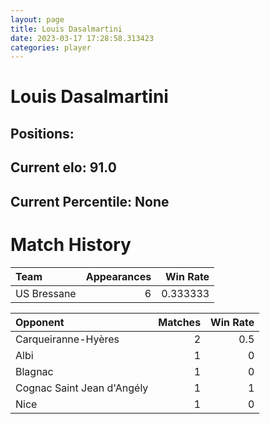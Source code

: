 ```yaml
---  
layout: page  
title: Louis Dasalmartini  
date: 2023-03-17 17:28:58.313423  
categories: player  
---
```

# Louis Dasalmartini

## Positions: 

## Current elo: 91.0

## Current Percentile: None

# Match History


| Team        |   Appearances |   Win Rate |
|:------------|--------------:|-----------:|
| US Bressane |             6 |   0.333333 |

| Opponent                   |   Matches |   Win Rate |
|:---------------------------|----------:|-----------:|
| Carqueiranne-Hyères        |         2 |        0.5 |
| Albi                       |         1 |        0   |
| Blagnac                    |         1 |        0   |
| Cognac Saint Jean d'Angély |         1 |        1   |
| Nice                       |         1 |        0   |